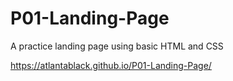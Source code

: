# P01-Landing-Page
A practice landing page using basic HTML and CSS

https://atlantablack.github.io/P01-Landing-Page/
